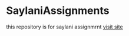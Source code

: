 # SaylaniAssignments
this repository is for saylani assignmrnt
[visit site](https://daniyaniazi.github.io/SaylaniAssignments/)
